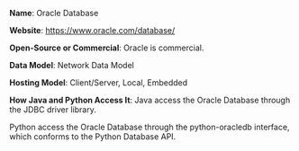 **Name**: Oracle Database

**Website**: https://www.oracle.com/database/

**Open-Source or Commercial**:
 Oracle is commercial.

**Data Model**:  Network Data Model

**Hosting Model**: Client/Server, Local, Embedded

**How Java and Python Access It**:
Java access the Oracle Database through the JDBC driver library.

Python access the Oracle Database through the python-oracledb interface, which conforms to the Python Database API.
